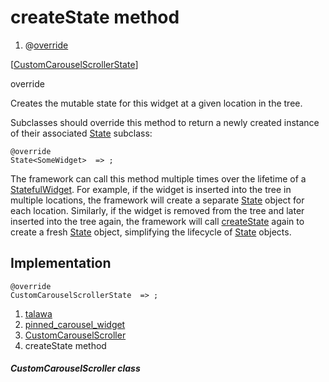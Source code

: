 
<div>

# createState method

</div>


<div>

1.  @[override](https://api.flutter.dev/flutter/dart-core/override-constant.html)

</div>

[[CustomCarouselScrollerState](../../widgets_pinned_carousel_widget/CustomCarouselScrollerState-class.md)]



override




Creates the mutable state for this widget at a given location in the
tree.

Subclasses should override this method to return a newly created
instance of their associated
[State](https://api.flutter.dev/flutter/widgets/State-class.html)
subclass:

``` language-dart
@override
State<SomeWidget>  => ;
```

The framework can call this method multiple times over the lifetime of a
[StatefulWidget](https://api.flutter.dev/flutter/widgets/StatefulWidget-class.html).
For example, if the widget is inserted into the tree in multiple
locations, the framework will create a separate
[State](https://api.flutter.dev/flutter/widgets/State-class.html) object
for each location. Similarly, if the widget is removed from the tree and
later inserted into the tree again, the framework will call
[createState](../../widgets_pinned_carousel_widget/CustomCarouselScroller/createState.md)
again to create a fresh
[State](https://api.flutter.dev/flutter/widgets/State-class.html)
object, simplifying the lifecycle of
[State](https://api.flutter.dev/flutter/widgets/State-class.html)
objects.



## Implementation

``` language-dart
@override
CustomCarouselScrollerState  => ;
```







1.  [talawa](../../index.md)
2.  [pinned_carousel_widget](../../widgets_pinned_carousel_widget/)
3.  [CustomCarouselScroller](../../widgets_pinned_carousel_widget/CustomCarouselScroller-class.md)
4.  createState method

##### CustomCarouselScroller class







